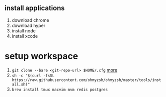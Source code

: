 ## install applications
1. download chrome
2. download hyper
3. install node
4. install xcode

# setup workspace
1. `git clone --bare <git-repo-url> $HOME/.cfg` [more](https://www.atlassian.com/git/tutorials/dotfiles)
2. `sh -c "$(curl -fsSL https://raw.githubusercontent.com/ohmyzsh/ohmyzsh/master/tools/install.sh)"`
2. `brew install tmux macvim nvm redis postgres`

